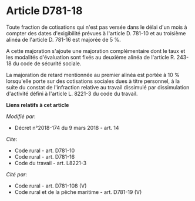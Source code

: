 # Article D781-18

Toute fraction de cotisations qui n'est pas versée dans le délai d'un mois à compter des dates d'exigibilité prévues à
l'article D. 781-10 et au troisième alinéa de l'article D. 781-16 est majorée de 5 %.

A cette majoration s'ajoute une majoration complémentaire dont le taux et les modalités d'évaluation sont fixés au deuxième
alinéa de l'article R. 243-18 du code de sécurité sociale.

La majoration de retard mentionnée au premier alinéa est portée à 10 % lorsqu'elle porte sur des cotisations sociales dues à
titre personnel, à la suite du constat de l'infraction relative au travail dissimulé par dissimulation d'activité défini à
l'article L. 8221-3 du code du travail.

**Liens relatifs à cet article**

_Modifié par_:

  - Décret n°2018-174 du 9 mars 2018 - art. 14

_Cite_:

  - Code rural - art. D781-10
  - Code rural - art. D781-16
  - Code du travail - art. L8221-3

_Cité par_:

  - Code rural - art. D781-108 (V)
  - Code rural et de la pêche maritime - art. D781-19 (V)
